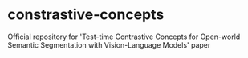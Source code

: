 # constrastive-concepts
Official repository for 'Test-time Contrastive Concepts for Open-world Semantic Segmentation with Vision-Language Models' paper
